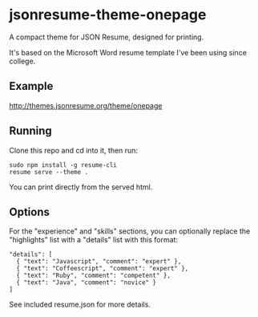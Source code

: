 # jsonresume-theme-onepage

A compact theme for JSON Resume, designed for printing. 

It's based on the Microsoft Word resume template I've been using since college.

## Example

http://themes.jsonresume.org/theme/onepage

## Running

Clone this repo and cd into it, then run:

```
sudo npm install -g resume-cli
resume serve --theme .
```
You can print directly from the served html.

## Options

For the "experience" and "skills" sections, you can optionally replace the "highlights" list with a "details" list with this format:

```
"details": [
  { "text": "Javascript", "comment": "expert" },
  { "text": "Coffeescript", "comment": "expert" },
  { "text": "Ruby", "comment": "competent" },
  { "text": "Java", "comment": "novice" }
]
```

See included resume.json for more details.

